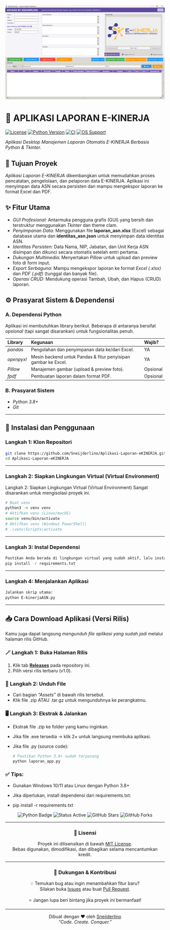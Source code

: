 <p align="center">
  <img src="/img/Walpaper.png" alt="" width="900"/>
</p>

# 🏢 APLIKASI LAPORAN E-KINERJA

[![License](https://img.shields.io/github/license/Sneijderlino/Aplikasi-Laporan-eKINERJA?style=for-the-badge&color=2ecc71)](LICENSE)
[![Python Version](https://img.shields.io/badge/Python-3.8+-3776AB.svg?style=for-the-badge&logo=python)](https://www.python.org/)
[![CI](https://github.com/Sneijderlino/Aplikasi-Laporan-eKINERJA/actions/workflows/python-app.yml/badge.svg)](https://github.com/Sneijderlino/Aplikasi-Laporan-eKINERJA/actions)
[![OS Support](https://img.shields.io/badge/OS-Windows%20%7C%20Linux%20%7C%20macOS-informational?style=for-the-badge)](https://www.python.org/)

_Aplikasi Desktop Manajemen Laporan Otomatis E-KINERJA Berbasis Python & Tkinter._

## 🎯 Tujuan Proyek

_Aplikasi Laporan E-KINERJA_ dikembangkan untuk memudahkan proses pencatatan, pengelolaan, dan pelaporan data E-KINERJA. Aplikasi ini menyimpan data ASN secara persisten dan mampu mengekspor laporan ke format Excel dan PDF.

## ✨ Fitur Utama

- _GUI Profesional:_ Antarmuka pengguna grafis (GUI) yang bersih dan terstruktur menggunakan _Tkinter_ dan theme clam.
- _Penyimpanan Data:_ Menggunakan file **laporan_asn.xlsx** (Excel) sebagai database utama dan **identitas_asn.json** untuk menyimpan data identitas ASN.
- _Identitas Persisten:_ Data Nama, NIP, Jabatan, dan Unit Kerja ASN disimpan dan dikunci secara otomatis setelah entri pertama.
- _Dukungan Multimedia:_ Menyertakan _Pillow_ untuk upload dan preview foto di form input.
- _Export Serbaguna:_ Mampu mengekspor laporan ke format _Excel (.xlsx)_ dan _PDF (.pdf)_ (tunggal dan banyak file).
- _Operasi CRUD:_ Mendukung operasi Tambah, Ubah, dan Hapus (CRUD) laporan.

## ⚙ Prasyarat Sistem & Dependensi

### A. Dependensi Python

Aplikasi ini membutuhkan library berikut. Beberapa di antaranya bersifat _opsional_ (tapi sangat disarankan) untuk fungsionalitas penuh.

| Library    | Kegunaan                                                       | Wajib?   |
| :--------- | :------------------------------------------------------------- | :------- |
| _pandas_   | Pengolahan dan penyimpanan data ke/dari Excel.                 | YA       |
| _openpyxl_ | Mesin backend untuk Pandas & fitur penyisipan gambar ke Excel. | YA       |
| _Pillow_   | Manajemen gambar (upload & preview foto).                      | Opsional |
| _fpdf_     | Pembuatan laporan dalam format PDF.                            | Opsional |

### B. Prasyarat Sistem

- _Python 3.8+_
- _Git_

---

## 🚀 Instalasi dan Penggunaan

### Langkah 1: Klon Repositori

```bash
git clone https://github.com/Sneijderlino/Aplikasi-Laporan-eKINERJA.git
cd Aplikasi-Laporan-eKINERJA
```

---

### Langkah 2: Siapkan Lingkungan Virtual (Virtual Environment)

Langkah 2: Siapkan Lingkungan Virtual (Virtual Environment)
Sangat disarankan untuk mengisolasi proyek ini.

```bash
# Buat venv
python3 -m venv venv
# Aktifkan venv (Linux/macOS)
source venv/bin/activate
# Aktifkan venv (Windows PowerShell)
# .\venv\Scripts\activate
```

---

### Langkah 3: Instal Dependensi

```bash
Pastikan Anda berada di lingkungan virtual yang sudah aktif, lalu instal semua library:
pip install -r requirements.txt
```

---

### Langkah 4: Menjalankan Aplikasi

```bash
Jalankan skrip utama:
python E-kinerjaASN.py
```

---

## 📥 Cara Download Aplikasi (Versi Rilis)

Kamu juga dapat langsung _mengunduh file aplikasi yang sudah jadi_ melalui halaman rilis GitHub.

### 🪄 Langkah 1: Buka Halaman Rilis

1. Klik tab **[Releases](https://github.com/Sneijderlino/Aplikasi-Laporan-eKINERJA/releases)** pada repository ini.
2. Pilih versi rilis terbaru (v1.0).

### 💾 Langkah 2: Unduh File

- Cari bagian _“Assets”_ di bawah rilis tersebut.
- Klik file .zip ATAU .tar.gz untuk mengunduhnya ke perangkatmu.


### 🖥 Langkah 3: Ekstrak & Jalankan

- Ekstrak file .zip ke folder yang kamu inginkan.
- Jika file .exe tersedia → klik 2× untuk langsung membuka aplikasi.
- Jika file .py (source code):

  ```bash
  # Pastikan Python 3.8+ sudah terpasang
  python laporan_app.py

  ```

### ✅ Tips:

- Gunakan Windows 10/11 atau Linux dengan Python 3.8+

- Jika diperlukan, install dependensi dari requirements.txt:
- pip install -r requirements.txt

<p align="center">
  <img src="https://img.shields.io/badge/Made%20with-Python-blue?style=for-the-badge&logo=python" alt="Python Badge"/>
  <img src="https://img.shields.io/badge/Status-Active-success?style=for-the-badge" alt="Status Active"/>
  <img src="https://img.shields.io/github/stars/Sneijderlino/youtube-downloader-pro?style=for-the-badge" alt="GitHub Stars"/>
  <img src="https://img.shields.io/github/forks/Sneijderlino/youtube-downloader-pro?style=for-the-badge" alt="GitHub Forks"/>
</p>

---

<h3 align="center">📜 Lisensi</h3>

<p align="center">
  Proyek ini dilisensikan di bawah <a href="LICENSE">MIT License</a>.<br>
  Bebas digunakan, dimodifikasi, dan dibagikan selama mencantumkan kredit.
</p>

---

<h3 align="center">💬 Dukungan & Kontribusi</h3>

<p align="center">
  💡 Temukan bug atau ingin menambahkan fitur baru?<br>
  Silakan buka <a href="https://github.com/Sneijderlino/Aplikasi-Laporan-eKINERJA/issues">Issues</a> atau buat <a href="https://github.com/Sneijderlino/Aplikasi-Laporan-eKINERJA/pulls">Pull Request</a>.<br><br>
  ⭐ Jangan lupa beri bintang jika proyek ini bermanfaat!
</p>

---

<p align="center">
  Dibuat dengan ❤ oleh <a href="https://www.tiktok.com/@sneijderlino_official?is_from_webapp=1&sender_device=pc">Sneijderlino</a><br>
  <em>“Code. Create. Conquer.”</em>
</p>

